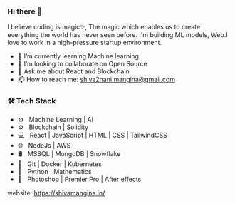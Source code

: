 ### Hi there 👋


I believe coding is magic✨, The magic which enables us to create everything the world has never seen before.
I'm building ML models, Web.I love to work in a high-pressure startup environment.
 
- 🌱 I’m currently learning Machine learning
- 👯 I’m looking to collaborate on Open Source
- 💬 Ask me about React and Blockchain
- 📫 How to reach me: shiva2nani.mangina@gmail.com


<h3>🛠 Tech Stack</h3>


- ⚙️ &nbsp; Machine Learning | AI
- ⚙️ &nbsp; Blockchain | Solidity
- 💻 &nbsp; React | JavaScript | HTML | CSS | TailwindCSS
- 🌐 &nbsp; NodeJs | AWS 
- 🛢 &nbsp; MSSQL | MongoDB | Snowflake 
- 🔧 &nbsp; Git | Docker | Kubernetes
- 🔧 &nbsp; Python | Mathematics
- 🔧 &nbsp; Photoshop | Premier Pro | After effects


website: https://shivamangina.in/

